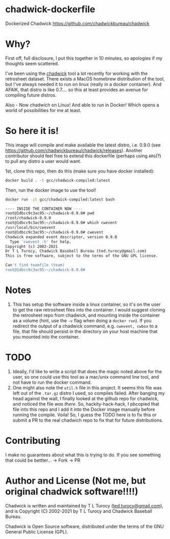 # chadwick-dockerfile
Dockerized Chadwick https://github.com/chadwickbureau/chadwick

# Why?

First off, full disclosure, I put this together in 10 minutes, so apologies if my thoughts seem scattered. 

I've been using the [chadwick](https://github.com/chadwickbureau/chadwick) tool a lot recently for working with the retrosheet dataset. There exists a MacOS homebrew distribution of the tool, but I've always needed it to run on linux (really in a docker container). And AFAIK, that distro is like 0.7.... so this at least provides an avenue for compiling future distros. 

Also - Now chadwich on Linux! And able to run in Docker! Which opens a world of possibilities for me at least. 

# So here it is! 

This image will compile and make available the latest distro, i.e. 0.9.0 (see https://github.com/chadwickbureau/chadwick/releases). Another contributor should feel free to extend this dockerfile (perhaps using `ARG`(?) to pull any distro a user would want. 

1st, clone this repo, then do this (make sure you have docker installed):
```bash
docker build . -t gcc/chadwick-compiled:latest
```
Then, run the docker image to use the tool!
```bash
docker run -it gcc/chadwick-compiled:latest bash

---- INSIDE THE CONTAINER NOW ----
root@1dbcc9c3ac95:~/chadwick-0.9.0# pwd
/root/chadwick-0.9.0
root@1dbcc9c3ac95:~/chadwick-0.9.0# which cwevent
/usr/local/bin/cwevent
root@1dbcc9c3ac95:~/chadwick-0.9.0# cwevent
Chadwick expanded event descriptor, version 0.9.0
  Type 'cwevent -h' for help.
Copyright (c) 2002-2021
Dr T L Turocy, Chadwick Baseball Bureau (ted.turocy@gmail.com)
This is free software, subject to the terms of the GNU GPL license.

Can't find teamfile (team)
root@1dbcc9c3ac95:~/chadwick-0.9.0#
```

# Notes
1. This has setup the software inside a linux container, so it's on the user to get the raw retrosheet files into the container. I would suggest cloning the retrosheet repo from chadwick, and mounting inside the container as a volume (hint, use the `-v` flag when doing a `docker run`). If you redirect the output of a chadwick command, e.g. `cwevent, cwbox` to a file, that file should persist in the directory on your host machine that you mounted into the container. 

# TODO
1. Ideally, I'd like to write a script that does the magic noted above for the user, so one could use this tool as a mac/unix command line tool, and not have to run the docker command. 
2. One might also note the `util.h` file in this project. It seems this file was left out of the `.tar.gz` distro I used, so compiles failed. After banging my head against the wall, I finally looked at the github repo for chadwick, and noticed the file *was there*. So, hackity-hack-hack, I pbcopied that file into this repo and I add it into the Docker image manually before running the compile. Voila! So, I guess the TODO here is to fix this or submit a PR to the real chadwich repo to fix that for future distributions. 

# Contributing
I make no guarantees about what this is trying to do. If you see something that could be bettter... -> Fork -> PR 

# Author and License (Not me, but original chadwick software!!!!)

Chadwick is written and maintained by T L Turocy (ted.turocy@gmail.com), and is Copyright (C) 2002-2021 by T L Turocy and Chadwick Baseball Bureau.

Chadwick is Open Source software, distributed under the terms of the GNU General Public License (GPL).

